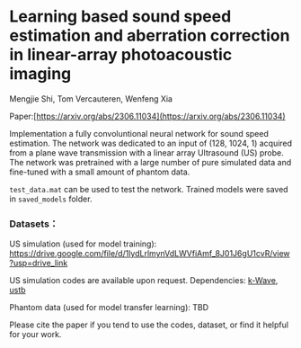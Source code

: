 # Learning based sound speed estimation and aberration correction in linear-array photoacoustic imaging 
Mengjie Shi, Tom Vercauteren, Wenfeng Xia 

Paper:[https://arxiv.org/abs/2306.11034](https://arxiv.org/abs/2306.11034)

Implementation a fully convoluntional neural network for sound speed estimation. The network was dedicated to an input of (128, 1024, 1) acquired from a plane wave transmission with a linear array Ultrasound (US) probe. The network was pretrained with a large number of pure simulated data and fine-tuned with a small amount of phantom data. 

```test_data.mat``` can be used to test the network. Trained models were saved in ```saved_models``` folder.

### Datasets：

US simulation (used for model training): https://drive.google.com/file/d/1lydLrlmynVdLWVfiAmf_8J01J6gU1cvR/view?usp=drive_link 

US simulation codes are available upon request. Dependencies: [k-Wave](http://www.k-wave.org/), [ustb](https://www.ustb.no/)

Phantom data (used for model transfer learning): TBD

Please cite the paper if you tend to use the codes, dataset, or find it helpful for your work. 


